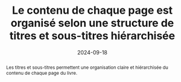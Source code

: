 ---
title: "Le contenu de chaque page est organisé selon une structure de titres et sous-titres hiérarchisée"
abstract: Les titres et sous-titres permettent une organisation claire et hiérarchisée du contenu de chaque page du livre.
categories: ["Structure et code"]
agrege: O4227-E072
opquast: '4 227'
indiceebook: '72'
description: "Règle n° 072"
before: "071"
weight: "072"
after: "073"
actif: '1'
layout: rules
date: 2024-09-18
tags: ["affichage", "Accessibilité", "Lisibilité"]
objectif: ["Faciliter la compréhension et la navigation du lecteur en présentant le contenu de manière structurée et logique"]
Meo: ["Utiliser des balises HTML `h1`, `h2`, `h3`, `h4`, `h5` et `h6`", "Chaque page doit avoir au moins un `h1`", "Maintenir une hierarchie cohérente&nbsp;: un titre de niveau `h2` ne doit pas être suivi d'un titre de niveau `h4`."]
Controle: ["Vérifier le code source de la page HTML de l'epub&nbsp;:<ul><li>Il faut que les titres et sous-titres soient dans une balise <h> de 1 à 6.</li><li>Il faut qu'il y ai au moins un `h1`.</li><li>Il faut que l'ordre des niveaux de titres soit hiérarchique et cohérente.</li>"]
epubcheck: false
ace: true
humancheck: true
ReadiumGoToolkit: 
Source: ["Opquast"]
Referentiel: ["[Web Content Accessibility Guidelines (WCAG)](https://www.w3.org/WAI/standards-guidelines/wcag/)"]
steps: ["Fabrication"]
---